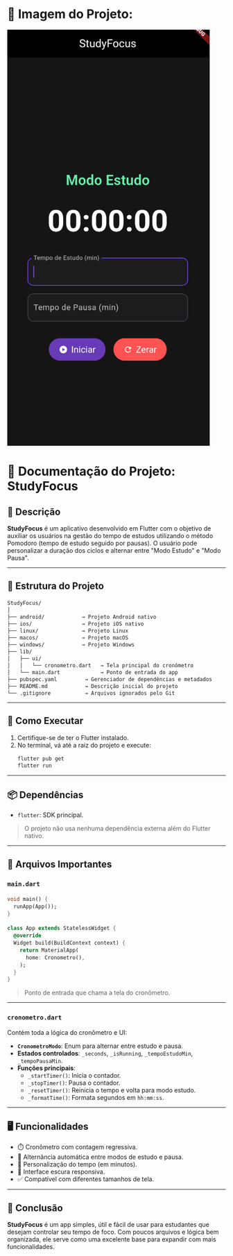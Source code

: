 # 🤳 Imagem do Projeto:
![Imagem do Projeto](https://github.com/DEV310107/StudyFocusMain/raw/main/img/img.png)


# 📘 Documentação do Projeto: **StudyFocus**

## 📝 Descrição
**StudyFocus** é um aplicativo desenvolvido em Flutter com o objetivo de auxiliar os usuários na gestão do tempo de estudos utilizando o método Pomodoro (tempo de estudo seguido por pausas). O usuário pode personalizar a duração dos ciclos e alternar entre "Modo Estudo" e "Modo Pausa".

---

## 📁 Estrutura do Projeto

```
StudyFocus/
│
├── android/            → Projeto Android nativo
├── ios/                → Projeto iOS nativo
├── linux/              → Projeto Linux
├── macos/              → Projeto macOS
├── windows/            → Projeto Windows
├── lib/
│   ├── ui/
│   │   └── cronometro.dart   → Tela principal do cronômetro
│   └── main.dart             → Ponto de entrada do app
├── pubspec.yaml         → Gerenciador de dependências e metadados
├── README.md            → Descrição inicial do projeto
└── .gitignore           → Arquivos ignorados pelo Git
```

---

## 🚀 Como Executar

1. Certifique-se de ter o Flutter instalado.  
2. No terminal, vá até a raiz do projeto e execute:
   ```bash
   flutter pub get
   flutter run
   ```

---

## 📦 Dependências

- `flutter`: SDK principal.
> O projeto não usa nenhuma dependência externa além do Flutter nativo.

---

## 📄 Arquivos Importantes

### `main.dart`

```dart
void main() {
  runApp(App());
}

class App extends StatelessWidget {
  @override
  Widget build(BuildContext context) {
    return MaterialApp(
      home: Cronometro(),
    );
  }
}
```
> Ponto de entrada que chama a tela do cronômetro.

---

### `cronometro.dart`

Contém toda a lógica do cronômetro e UI:

- **`CronometroModo`**: Enum para alternar entre estudo e pausa.
- **Estados controlados**: `_seconds`, `_isRunning`, `_tempoEstudoMin`, `_tempoPausaMin`.
- **Funções principais**:
  - `_startTimer()`: Inicia o contador.
  - `_stopTimer()`: Pausa o contador.
  - `_resetTimer()`: Reinicia o tempo e volta para modo estudo.
  - `_formatTime()`: Formata segundos em `hh:mm:ss`.

---

## 🖥️ Funcionalidades

- ⏱️ Cronômetro com contagem regressiva.
- 🔁 Alternância automática entre modos de estudo e pausa.
- 🧠 Personalização do tempo (em minutos).
- 🎨 Interface escura responsiva.
- ✅ Compatível com diferentes tamanhos de tela.

---

## 📌 Conclusão

**StudyFocus** é um app simples, útil e fácil de usar para estudantes que desejam controlar seu tempo de foco. Com poucos arquivos e lógica bem organizada, ele serve como uma excelente base para expandir com mais funcionalidades.
